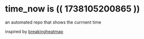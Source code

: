 # time_now is (( 1738105200865 ))

an automated repo that shows the currnent time

inspired by [breakingheatmap](https://github.com/breakingheatmap/breakingheatmap)